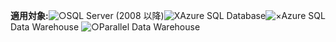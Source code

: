<Token> **適用対象:**![○](media/yes.png)SQL Server (2008 以降)![X](media/no.png)Azure SQL Database![×](media/no.png)Azure SQL Data Warehouse ![○](media/yes.png)Parallel Data Warehouse </Token>

